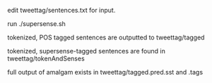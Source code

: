 edit tweettag/sentences.txt for input.

run ./supersense.sh

tokenized, POS tagged sentences are outputted to tweettag/tagged

tokenized, supersense-tagged sentences are found in tweettag/tokenAndSenses

full output of amalgam exists in tweettag/tagged.pred.sst and .tags


